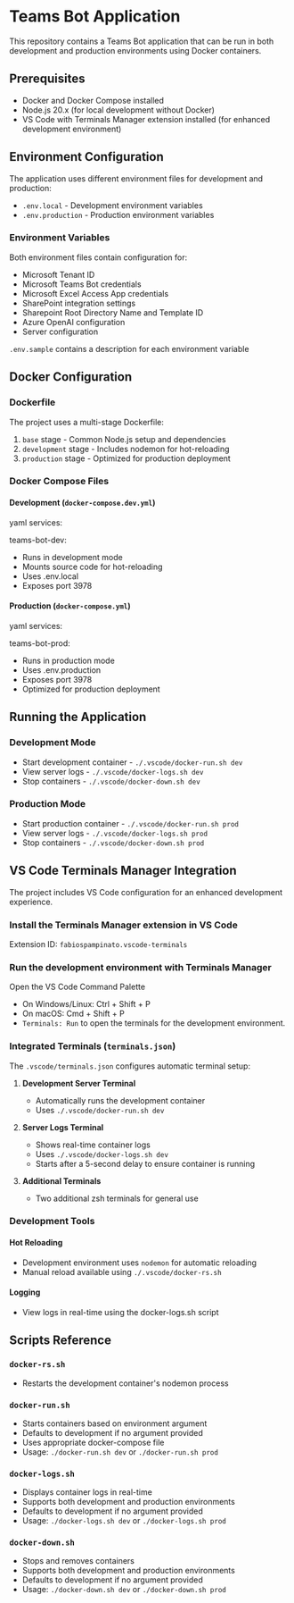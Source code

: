 # Teams Bot Application

This repository contains a Teams Bot application that can be run in both development and production environments using Docker containers.

## Prerequisites

- Docker and Docker Compose installed
- Node.js 20.x (for local development without Docker)
- VS Code with Terminals Manager extension installed (for enhanced development environment)

## Environment Configuration

The application uses different environment files for development and production:

- `.env.local` - Development environment variables
- `.env.production` - Production environment variables

### Environment Variables

Both environment files contain configuration for:

- Microsoft Tenant ID
- Microsoft Teams Bot credentials
- Microsoft Excel Access App credentials
- SharePoint integration settings
- Sharepoint Root Directory Name and Template ID
- Azure OpenAI configuration
- Server configuration

`.env.sample` contains a description for each environment variable

## Docker Configuration

### Dockerfile

The project uses a multi-stage Dockerfile:

1. `base` stage - Common Node.js setup and dependencies
2. `development` stage - Includes nodemon for hot-reloading
3. `production` stage - Optimized for production deployment

### Docker Compose Files

#### Development (`docker-compose.dev.yml`)

yaml services:

teams-bot-dev:

- Runs in development mode
- Mounts source code for hot-reloading
- Uses .env.local
- Exposes port 3978

#### Production (`docker-compose.yml`)

yaml
services:

teams-bot-prod:

- Runs in production mode
- Uses .env.production
- Exposes port 3978
- Optimized for production deployment

## Running the Application

### Development Mode

- Start development container - `./.vscode/docker-run.sh dev`
- View server logs - `./.vscode/docker-logs.sh dev`
- Stop containers - `./.vscode/docker-down.sh dev`

### Production Mode

- Start production container - `./.vscode/docker-run.sh prod`
- View server logs - `./.vscode/docker-logs.sh prod`
- Stop containers - `./.vscode/docker-down.sh prod`

## VS Code Terminals Manager Integration

The project includes VS Code configuration for an enhanced development experience.

### Install the Terminals Manager extension in VS Code

Extension ID: `fabiospampinato.vscode-terminals`

### Run the development environment with Terminals Manager

Open the VS Code Command Palette

- On Windows/Linux: Ctrl + Shift + P
- On macOS: Cmd + Shift + P
- `Terminals: Run` to open the terminals for the development environment.

### Integrated Terminals (`terminals.json`)

The `.vscode/terminals.json` configures automatic terminal setup:

1. **Development Server Terminal**

   - Automatically runs the development container
   - Uses `./.vscode/docker-run.sh dev`

2. **Server Logs Terminal**

   - Shows real-time container logs
   - Uses `./.vscode/docker-logs.sh dev`
   - Starts after a 5-second delay to ensure container is running

3. **Additional Terminals**
   - Two additional zsh terminals for general use

### Development Tools

#### Hot Reloading

- Development environment uses `nodemon` for automatic reloading
- Manual reload available using `./.vscode/docker-rs.sh`

#### Logging

- View logs in real-time using the docker-logs.sh script

## Scripts Reference

### `docker-rs.sh`

- Restarts the development container's nodemon process

### `docker-run.sh`

- Starts containers based on environment argument
- Defaults to development if no argument provided
- Uses appropriate docker-compose file
- Usage: `./docker-run.sh dev` or `./docker-run.sh prod`

### `docker-logs.sh`

- Displays container logs in real-time
- Supports both development and production environments
- Defaults to development if no argument provided
- Usage: `./docker-logs.sh dev` or `./docker-logs.sh prod`

### `docker-down.sh`

- Stops and removes containers
- Supports both development and production environments
- Defaults to development if no argument provided
- Usage: `./docker-down.sh dev` or `./docker-down.sh prod`
